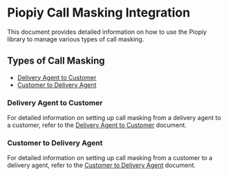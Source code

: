 # Piopiy Call Masking Integration

This document provides detailed information on how to use the Piopiy library to manage various types of call masking.

## Types of Call Masking

- [Delivery Agent to Customer](/call_masking/delivery_agent_to_customer.md)
- [Customer to Delivery Agent](/call_masking/customer_to_delivery_agent.md)

### Delivery Agent to Customer

For detailed information on setting up call masking from a delivery agent to a customer, refer to the [Delivery Agent to Customer](/call_masking/delivery_agent_to_customer.md) document.

### Customer to Delivery Agent

For detailed information on setting up call masking from a customer to a delivery agent, refer to the [Customer to Delivery Agent](/call_masking/customer_to_delivery_agent.md) document.
